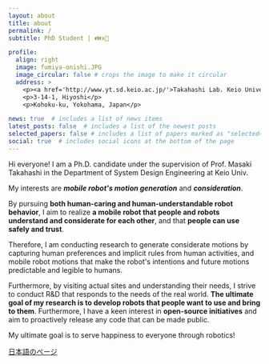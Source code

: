 ```yaml
---
layout: about
title: about
permalink: /
subtitle: PhD Student | 👪x🤖

profile:
  align: right
  image: fumiya-onishi.JPG
  image_circular: false # crops the image to make it circular
  address: >
    <p><a href='http://www.yt.sd.keio.ac.jp/'>Takahashi Lab. Keio University</a></p>
    <p>3-14-1, Hiyoshi</p>
    <p>Kohoku-ku, Yokohama, Japan</p>

news: true  # includes a list of news items
latest_posts: false  # includes a list of the newest posts
selected_papers: false # includes a list of papers marked as "selected={true}"
social: true  # includes social icons at the bottom of the page
---
```


Hi everyone! I am a Ph.D. candidate under the supervision of Prof. Masaki Takahashi in the Department of System Design Engineering at Keio Univ.

My interests are <b><i>mobile robot's motion generation</i></b> and <b><i>consideration</i></b>.

By pursuing <b>both human-caring and human-understandable robot behavior</b>, I aim to realize <b>a mobile robot that people and robots understand and considerate for each other</b>, and that <b>people can use safely and trust</b>.

Therefore, I am conducting research to generate considerate motions by capturing human preferences and implicit rules from human activities, and mobile robot motions that make the robot's intentions and future motions predictable and legible to humans.

Furthermore, by visiting actual sites and understanding their needs, I strive to conduct R&D that responds to the needs of the real world. <b>The ultimate goal of my research is to develop robots that people want to use and bring to them</b>. Furthermore, I have a keen interest in <b>open-source initiatives</b> and aim to proactively release any code that can be made public.

My ultimate goal is to serve happiness to everyone through robotics!


<a href="ja" class="fancy-button">日本語のページ</a>

<br/>
